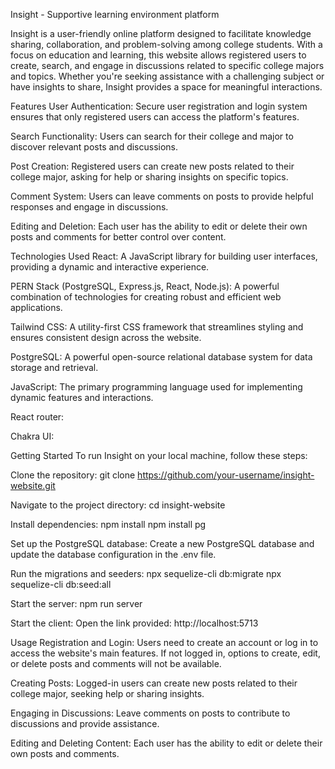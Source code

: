 Insight - Supportive learning environment platform 

Insight is a user-friendly online platform designed to facilitate knowledge sharing, collaboration, and problem-solving among college students. With a focus on education and learning, this website allows registered users to create, search, and engage in discussions related to specific college majors and topics. Whether you're seeking assistance with a challenging subject or have insights to share, Insight provides a space for meaningful interactions.

Features
User Authentication: Secure user registration and login system ensures that only registered users can access the platform's features.

Search Functionality: Users can search for their college and major to discover relevant posts and discussions.

Post Creation: Registered users can create new posts related to their college major, asking for help or sharing insights on specific topics.

Comment System: Users can leave comments on posts to provide helpful responses and engage in discussions.

Editing and Deletion: Each user has the ability to edit or delete their own posts and comments for better control over content.

Technologies Used
React: A JavaScript library for building user interfaces, providing a dynamic and interactive experience.

PERN Stack (PostgreSQL, Express.js, React, Node.js): A powerful combination of technologies for creating robust and efficient web applications.

Tailwind CSS: A utility-first CSS framework that streamlines styling and ensures consistent design across the website.

PostgreSQL: A powerful open-source relational database system for data storage and retrieval.

JavaScript: The primary programming language used for implementing dynamic features and interactions.

React router:

Chakra UI: 

Getting Started
To run Insight on your local machine, follow these steps:

Clone the repository: git clone https://github.com/your-username/insight-website.git

Navigate to the project directory: cd insight-website

Install dependencies:
npm install
npm install pg


Set up the PostgreSQL database:
Create a new PostgreSQL database and update the database configuration in the .env file.

Run the migrations and seeders:
npx sequelize-cli db:migrate
npx sequelize-cli db:seed:all

Start the server:
npm run server

Start the client:
Open the link provided: http://localhost:5713

Usage
Registration and Login: Users need to create an account or log in to access the website's main features. If not logged in, options to create, edit, or delete posts and comments will not be available.

Creating Posts: Logged-in users can create new posts related to their college major, seeking help or sharing insights.

Engaging in Discussions: Leave comments on posts to contribute to discussions and provide assistance.

Editing and Deleting Content: Each user has the ability to edit or delete their own posts and comments.
